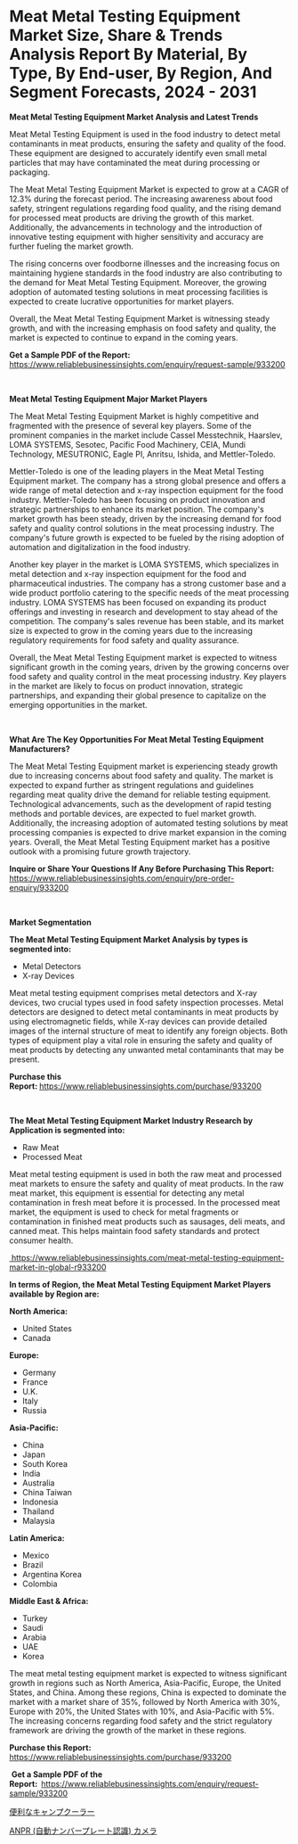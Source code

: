 <p><h1>Meat Metal Testing Equipment Market Size, Share & Trends Analysis Report By Material, By Type, By End-user, By Region, And Segment Forecasts, 2024 - 2031</h1></p><p><strong>Meat Metal Testing Equipment Market Analysis and Latest Trends</strong></p>
<p><p>Meat Metal Testing Equipment is used in the food industry to detect metal contaminants in meat products, ensuring the safety and quality of the food. These equipment are designed to accurately identify even small metal particles that may have contaminated the meat during processing or packaging.</p><p>The Meat Metal Testing Equipment Market is expected to grow at a CAGR of 12.3% during the forecast period. The increasing awareness about food safety, stringent regulations regarding food quality, and the rising demand for processed meat products are driving the growth of this market. Additionally, the advancements in technology and the introduction of innovative testing equipment with higher sensitivity and accuracy are further fueling the market growth.</p><p>The rising concerns over foodborne illnesses and the increasing focus on maintaining hygiene standards in the food industry are also contributing to the demand for Meat Metal Testing Equipment. Moreover, the growing adoption of automated testing solutions in meat processing facilities is expected to create lucrative opportunities for market players.</p><p>Overall, the Meat Metal Testing Equipment Market is witnessing steady growth, and with the increasing emphasis on food safety and quality, the market is expected to continue to expand in the coming years.</p></p>
<p><strong>Get a Sample PDF of the Report:&nbsp;</strong> <a href="https://www.reliablebusinessinsights.com/enquiry/request-sample/933200">https://www.reliablebusinessinsights.com/enquiry/request-sample/933200</a></p>
<p>&nbsp;</p>
<p><strong>Meat Metal Testing Equipment Major Market Players</strong></p>
<p><p>The Meat Metal Testing Equipment Market is highly competitive and fragmented with the presence of several key players. Some of the prominent companies in the market include Cassel Messtechnik, Haarslev, LOMA SYSTEMS, Sesotec, Pacific Food Machinery, CEIA, Mundi Technology, MESUTRONIC, Eagle PI, Anritsu, Ishida, and Mettler-Toledo.</p><p>Mettler-Toledo is one of the leading players in the Meat Metal Testing Equipment market. The company has a strong global presence and offers a wide range of metal detection and x-ray inspection equipment for the food industry. Mettler-Toledo has been focusing on product innovation and strategic partnerships to enhance its market position. The company's market growth has been steady, driven by the increasing demand for food safety and quality control solutions in the meat processing industry. The company's future growth is expected to be fueled by the rising adoption of automation and digitalization in the food industry.</p><p>Another key player in the market is LOMA SYSTEMS, which specializes in metal detection and x-ray inspection equipment for the food and pharmaceutical industries. The company has a strong customer base and a wide product portfolio catering to the specific needs of the meat processing industry. LOMA SYSTEMS has been focused on expanding its product offerings and investing in research and development to stay ahead of the competition. The company's sales revenue has been stable, and its market size is expected to grow in the coming years due to the increasing regulatory requirements for food safety and quality assurance.</p><p>Overall, the Meat Metal Testing Equipment market is expected to witness significant growth in the coming years, driven by the growing concerns over food safety and quality control in the meat processing industry. Key players in the market are likely to focus on product innovation, strategic partnerships, and expanding their global presence to capitalize on the emerging opportunities in the market.</p></p>
<p>&nbsp;</p>
<p><strong>What Are The Key Opportunities For Meat Metal Testing Equipment Manufacturers?</strong></p>
<p><p>The Meat Metal Testing Equipment market is experiencing steady growth due to increasing concerns about food safety and quality. The market is expected to expand further as stringent regulations and guidelines regarding meat quality drive the demand for reliable testing equipment. Technological advancements, such as the development of rapid testing methods and portable devices, are expected to fuel market growth. Additionally, the increasing adoption of automated testing solutions by meat processing companies is expected to drive market expansion in the coming years. Overall, the Meat Metal Testing Equipment market has a positive outlook with a promising future growth trajectory.</p></p>
<p><strong>Inquire or Share Your Questions If Any Before Purchasing This Report:</strong> <a href="https://www.reliablebusinessinsights.com/enquiry/pre-order-enquiry/933200">https://www.reliablebusinessinsights.com/enquiry/pre-order-enquiry/933200</a></p>
<p>&nbsp;</p>
<p><strong>Market Segmentation</strong></p>
<p><strong>The Meat Metal Testing Equipment Market Analysis by types is segmented into:</strong></p>
<p><ul><li>Metal Detectors</li><li>X-ray Devices</li></ul></p>
<p><p>Meat metal testing equipment comprises metal detectors and X-ray devices, two crucial types used in food safety inspection processes. Metal detectors are designed to detect metal contaminants in meat products by using electromagnetic fields, while X-ray devices can provide detailed images of the internal structure of meat to identify any foreign objects. Both types of equipment play a vital role in ensuring the safety and quality of meat products by detecting any unwanted metal contaminants that may be present.</p></p>
<p><strong>Purchase this Report:&nbsp;</strong><a href="https://www.reliablebusinessinsights.com/purchase/933200">https://www.reliablebusinessinsights.com/purchase/933200</a></p>
<p>&nbsp;</p>
<p><strong>The Meat Metal Testing Equipment Market Industry Research by Application is segmented into:</strong></p>
<p><ul><li>Raw Meat</li><li>Processed Meat</li></ul></p>
<p><p>Meat metal testing equipment is used in both the raw meat and processed meat markets to ensure the safety and quality of meat products. In the raw meat market, this equipment is essential for detecting any metal contamination in fresh meat before it is processed. In the processed meat market, the equipment is used to check for metal fragments or contamination in finished meat products such as sausages, deli meats, and canned meat. This helps maintain food safety standards and protect consumer health.</p></p>
<p><a href="https://www.reliablebusinessinsights.com/meat-metal-testing-equipment-market-in-global-r933200">&nbsp;https://www.reliablebusinessinsights.com/meat-metal-testing-equipment-market-in-global-r933200</a></p>
<p><strong>In terms of Region, the Meat Metal Testing Equipment Market Players available by Region are:</strong></p>
<p>
    <p> <strong> North America: </strong>
        <ul>
            <li>United States</li>
            <li>Canada</li>
        </ul>
        </p> 
    <p> <strong> Europe: </strong>
        <ul>
            <li>Germany</li>
            <li>France</li>
            <li>U.K.</li>
            <li>Italy</li>
            <li>Russia</li>
        </ul>
        </p> 
    <p> <strong> Asia-Pacific: </strong>
        <ul>
            <li>China</li>
            <li>Japan</li>
            <li>South Korea</li>
            <li>India</li>
            <li>Australia</li>
            <li>China Taiwan</li>
            <li>Indonesia</li>
            <li>Thailand</li>
            <li>Malaysia</li>
        </ul>
        </p> 
    <p> <strong> Latin America: </strong>
        <ul>
            <li>Mexico</li>
            <li>Brazil</li>
            <li>Argentina Korea</li>
            <li>Colombia</li>
        </ul>
        </p> 
    <p> <strong> Middle East & Africa: </strong>
        <ul>
            <li>Turkey</li>
            <li>Saudi</li>
            <li>Arabia</li>
            <li>UAE</li>
            <li>Korea</li>
        </ul>
    </p>
    </p>
<p><p>The meat metal testing equipment market is expected to witness significant growth in regions such as North America, Asia-Pacific, Europe, the United States, and China. Among these regions, China is expected to dominate the market with a market share of 35%, followed by North America with 30%, Europe with 20%, the United States with 10%, and Asia-Pacific with 5%. The increasing concerns regarding food safety and the strict regulatory framework are driving the growth of the market in these regions.</p></p>
<p><strong>Purchase this Report: </strong><a href="https://www.reliablebusinessinsights.com/purchase/933200">https://www.reliablebusinessinsights.com/purchase/933200</a></p>
<p>&nbsp;<strong>Get a Sample PDF of the Report:&nbsp;&nbsp;</strong><a href="https://www.reliablebusinessinsights.com/enquiry/request-sample/933200">https://www.reliablebusinessinsights.com/enquiry/request-sample/933200</a></p>
<p><strong></strong></p>
<p><p><a href="https://github.com/DudleyFerry/Market-Research-Report-List-1/blob/main/796789183742.md">便利なキャンプクーラー</a></p><p><a href="https://github.com/DemarcusKuhlman/Market-Research-Report-List-1/blob/main/979497683741.md">ANPR (自動ナンバープレート認識) カメラ</a></p></p>